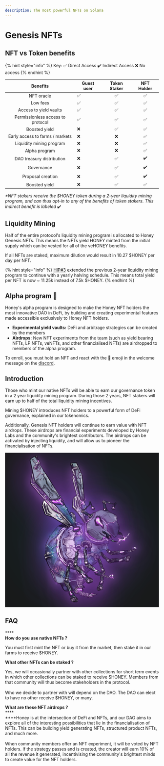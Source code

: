 ```yaml
---
description: The most powerful NFTs on Solana
---
```


# Genesis NFTs

## NFT vs Token benefits

{% hint style="info" %}
Key: ✅ Direct Access ✔️ Indirect Access ❌  No access
{% endhint %}

|              Benefits             | Guest user | Token Staker | NFT Holder |
| :-------------------------------: | ---------- | :----------: | :--------: |
|             NFT oracle            | ✅          |       ✅      |      ✅     |
|              Low fees             | ✅          |       ✅      |      ✅     |
|       Access to yield vaults      | ✅          |       ✅      |      ✅     |
| Permissionless access to protocol | ✅          |       ✅      |      ✅     |
|           Boosted yield           | ❌          |       ✅      |      ✅     |
|  Early access to farms / markets  | ❌          |       ❌      |      ✅     |
|      Liquidity mining program     | ❌          |       ❌      |      ✅     |
|           Alpha program           | ❌          |       ❌      |      ✅     |
|     DAO treasury distribution     | ❌          |       ✅      |     ✔️     |
|             Governance            | ❌          |       ✅      |     ✔️     |
|         Proposal creation         | ❌          |       ✅      |     ✔️     |
|           Boosted yield           | ❌          |       ✅      |      ✅     |

_\*NFT stakers receive the $HONEY token during a 2-year liquidity mining program, and can thus opt-in to any of the benefits of token stakers. This indirect benefit is labeled_ ✔️



## Liquidity Mining

Half of the entire protocol's liquidity mining program is allocated to Honey Genesis NFTs. This means the NFTs yield HONEY minted from the initial supply which can be vested for all of the veHONEY benefits.

If all NFTs are staked, maximum dilution would result in 10.27 $HONEY per day per NFT.

{% hint style="info" %}
[HIP#3](https://forum.honey.finance/t/hip-3-increased-allocation-of-honey-to-nft-holders/187) extended the previous 2-year liquidity mining program to continue with a yearly halving schedule. This means total yield per NFT is now \~ 11.25k instead of 7.5k $HONEY.
{% endhint %}

## Alpha program 🧪

Honey's alpha program is designed to make the Honey NFT holders the most innovative DAO in DeFi, by building and creating experimental features made accessible exclusively to Honey NFT holders.

* **Experimental yield vaults:** DeFi and arbitrage strategies can be created by the members
* **Airdrops:** New NFT experiments from the team (such as yield bearing NFTs, LP NFTs, veNFTs, and other financialised NFTs) are airdropped to members of the alpha program.

To enroll, you must hold an NFT and react with the 🧪 emoji in the welcome message on the [discord](https://discord.gg/honeydefi).

## Introduction

Those who mint our native NFTs will be able to earn our governance token in a 2 year liquidity mining program. During those 2 years, NFT stakers will earn up to half of the total liquidity mining incentives.

Mining $HONEY introduces NFT holders to a powerful form of DeFi governance, explained in our tokenomics.

Additionally, Genesis NFT holders will continue to earn value with NFT airdrops. These airdrops are financial experiments developed by Honey Labs and the community's brightest contributors. The airdrops can be activated by injecting liquidity, and will allow us to pioneer the financialisation of NFTs.

![Liquidity mining genesis NFT](../.gitbook/assets/158.png)

## FAQ

****\
**How do you use native NFTs ?**

You must first mint the NFT or buy it from the market, then stake it in our farms to receive $HONEY.

**What other NFTs can be staked ?**

Yes, we will occasionally partner with other collections for short term events in which other collections can be staked to receive $HONEY. Members from that community will thus become stakeholders in the protocol.\
\
Who we decide to partner with will depend on the DAO. The DAO can elect to have no other receive $HONEY, or many.

**What are these NFT airdrops ?**\
****\
****Honey is at the intersection of DeFi and NFTs, and our DAO aims to explore all of the interesting possibilities that lie in the financialisation of NFTs. This can be building yield generating NFTs, structured product NFTs, and much more.\
\
When community members offer an NFT experiment, it will be voted by NFT holders. If the strategy  passes and is created, the creator will earn 10% of all the revenue it generated, incentivising the community's brightest minds to create value for the NFT holders.
